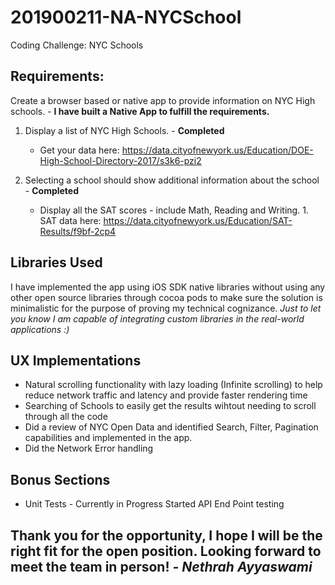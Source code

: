 # 201900211-NA-NYCSchool
Coding Challenge: NYC Schools

## **Requirements**:

Create a browser based or native app to provide information on NYC High schools. - **I have built a Native App to fulfill the requirements.**

1. Display a list of NYC High Schools. - **Completed**
	* Get your data here: https://data.cityofnewyork.us/Education/DOE-High-School-Directory-2017/s3k6-pzi2 

2. Selecting a school should show additional information about the school - **Completed**
	* Display all the SAT scores - include Math, Reading and Writing. 1. SAT data here: https://data.cityofnewyork.us/Education/SAT-Results/f9bf-2cp4 

## Libraries Used
I have implemented the app using iOS SDK native libraries without using any other open source libraries through cocoa pods to make sure the solution is minimalistic for the purpose of proving my technical cognizance. 
*Just to let you know I am capable of integrating custom libraries in the real-world applications :)*


## UX Implementations

- Natural scrolling functionality with lazy loading (Infinite scrolling) to help reduce network traffic and latency and provide faster rendering time
- Searching of Schools to easily get the results wihtout needing to scroll through all the code
- Did a review of NYC Open Data and identified Search, Filter, Pagination capabilities and implemented in the app.
- Did the Network Error handling


## Bonus Sections

* Unit Tests - Currently in Progress
  Started API End Point testing

## Thank you for the opportunity, I hope I will be the right fit for the open position. Looking forward to meet the team in person! ***- Nethrah Ayyaswami***

